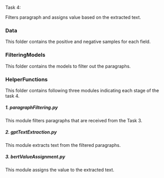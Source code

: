 Task 4:

Filters paragraph and assigns value based on the extracted text.

<h3>Data</h3> 
This folder contains the positive and negative samples for each field.
<h3>FilteringModels</h3> 
This folder contains the models to filter out the paragraphs.
<h3>HelperFunctions</h3> 
This folder contains following three modules indicating each stage of the task 4.
<h5>1. paragraphFiltering.py </h5>
This module filters paragraphs that are received from the Task 3.
<h5>2. gptTextExtraction.py </h5>
This module extracts text from the filtered paragraphs.
<h5>3. bertValueAssignment.py </h5>
This module assigns the value to the extracted text.


